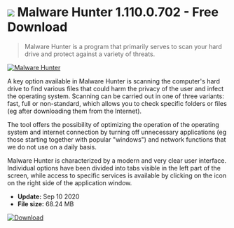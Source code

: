 # ![](https://cdn.softexe.net/static/icon/7/malware-hunter-8345.png) Malware Hunter 1.110.0.702 - Free Download

> Malware Hunter is a program that primarily serves to scan your hard drive and protect against a variety of threats.

[![Malware Hunter](https://gallery.dpcdn.pl/imgc/Tools/72214/g_-_420x350_1.5_-_x20161102235339_0.png)](https://softexe.net/win/security-privacy/other/malware-hunter:hcde.html)

A key option available in Malware Hunter is scanning the computer's hard drive to find various files that could harm the privacy of the user and infect the operating system. Scanning can be carried out in one of three variants: fast, full or non-standard, which allows you to check specific folders or files (eg after downloading them from the Internet).
 
 The tool offers the possibility of optimizing the operation of the operating system and internet connection by turning off unnecessary applications (eg those starting together with popular "windows") and network functions that we do not use on a daily basis. 
 
 Malware Hunter is characterized by a modern and very clear user interface. Individual options have been divided into tabs visible in the left part of the screen, while access to specific services is available by clicking on the icon on the right side of the application window.


- **Update:** Sep 10 2020
- **File size:** 68.24 MB

[![Download](https://cdn.softexe.net/static/img/download.png)](https://softexe.net/win/security-privacy/other/malware-hunter:hcde.html)

